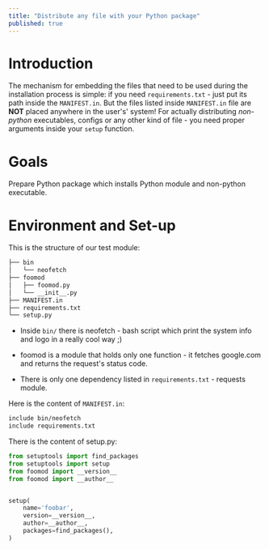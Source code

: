 ```yaml
---
title: "Distribute any file with your Python package"
published: true
---
```


# Introduction

The mechanism for embedding the files that need to be used during the installation process is simple:
if you need ```requirements.txt``` - just put its path inside the ```MANIFEST.in```.
But the files listed inside ```MANIFEST.in``` file are **NOT** placed anywhere in the user's' system!
For actually distributing *non-python* executables, configs or any other kind of file - you need proper arguments inside your ```setup``` function.

# Goals

Prepare Python package which installs Python module and non-python executable.

# Environment and Set-up

This is the structure of our test module:

```bash
├── bin
│   └── neofetch
├── foomod
│   ├── foomod.py
│   └── __init__.py
├── MANIFEST.in
├── requirements.txt
└── setup.py
```

- Inside ```bin/``` there is neofetch - bash script which print the system info and logo in a really cool way ;)

- foomod is a module that holds only one function - it fetches google.com and returns the request's status code. 

- There is only one dependency listed in ```requirements.txt``` - requests module.

Here is the content of ```MANIFEST.in```:

```bash
include bin/neofetch
include requirements.txt
```

There is the content of setup.py:

```python
from setuptools import find_packages
from setuptools import setup
from foomod import __version__
from foomod import __author__


setup(
    name='foobar',
    version=__version__,
    author=__author__,
    packages=find_packages(),
)
```
